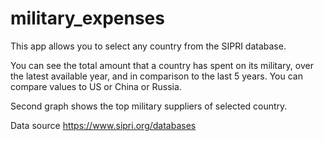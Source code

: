 # military_expenses
This app allows you to select any country from the SIPRI database.

You can see the total amount that a country has spent on its military, over the latest available year, and in comparison to the last 5 years.
You can compare values to US or China or Russia. 

Second graph shows the top military suppliers of selected country.
 
Data source https://www.sipri.org/databases
